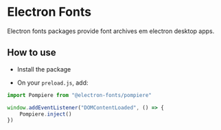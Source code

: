 # Electron Fonts

Electron fonts packages provide font archives em electron desktop apps.

## How to use

* Install the package

* On your `preload.js`, add:

```ts
import Pompiere from "@electron-fonts/pompiere"

window.addEventListener("DOMContentLoaded", () => {
    Pompiere.inject()
})
```